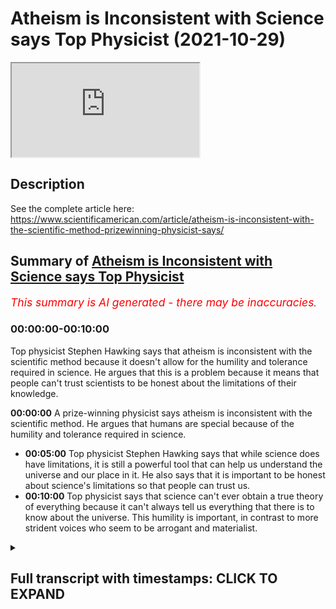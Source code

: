 # Atheism is Inconsistent with Science says Top Physicist (2021-10-29)

<iframe loading='lazy' allow='autoplay' src='https://www.youtube.com/embed/iCcA-kuASDQ'></iframe>

## Description

See the complete article here: https://www.scientificamerican.com/article/atheism-is-inconsistent-with-the-scientific-method-prizewinning-physicist-says/

## Summary of [Atheism is Inconsistent with Science says Top Physicist](https://www.youtube.com/watch?v=iCcA-kuASDQ)


*<span style="color:red; font-size:125%">This summary is AI generated - there may be inaccuracies</span>. [](/)*

### <a onclick="modifyYTiframeseektime('0')">00:00:00-00:10:00</a>

Top physicist Stephen Hawking says that atheism is inconsistent with the scientific method because it doesn't allow for the humility and tolerance required in science. He argues that this is a problem because it means that people can't trust scientists to be honest about the limitations of their knowledge.

**<a onclick="modifyYTiframeseektime('0')">00:00:00</a>** A prize-winning physicist says atheism is inconsistent with the scientific method. He argues that humans are special because of the humility and tolerance required in science.
* **<a onclick="modifyYTiframeseektime('300')">00:05:00</a>** Top physicist Stephen Hawking says that while science does have limitations, it is still a powerful tool that can help us understand the universe and our place in it. He also says that it is important to be honest about science's limitations so that people can trust us.
* **<a onclick="modifyYTiframeseektime('600')">00:10:00</a>** Top physicist says that science can't ever obtain a true theory of everything because it can't always tell us everything that there is to know about the universe. This humility is important, in contrast to more strident voices who seem to be arrogant and materialist.

<details><summary><h2>Full transcript with timestamps: CLICK TO EXPAND</h2></summary>

<a onclick="modifyYTiframeseektime('1')">0:00:01</a> atheism is inconsistent with the  
<a onclick="modifyYTiframeseektime('4')">0:00:04</a> scientific method a prize-winning  
<a onclick="modifyYTiframeseektime('7')">0:00:07</a> physicist says  
<a onclick="modifyYTiframeseektime('9')">0:00:09</a> in conversation with scientific american  
<a onclick="modifyYTiframeseektime('11')">0:00:11</a> the leading american journal the  
<a onclick="modifyYTiframeseektime('13')">0:00:13</a> templeton prize winner does not pull  
<a onclick="modifyYTiframeseektime('16')">0:00:16</a> punches on the limits of science the  
<a onclick="modifyYTiframeseektime('18')">0:00:18</a> value of humility and the irrationality  
<a onclick="modifyYTiframeseektime('22')">0:00:22</a> of non-belief  
<a onclick="modifyYTiframeseektime('24')">0:00:24</a> professor marcelo gleicer is a  
<a onclick="modifyYTiframeseektime('27')">0:00:27</a> theoretical physicist at dartmouth  
<a onclick="modifyYTiframeseektime('30')">0:00:30</a> college this is an elite academic  
<a onclick="modifyYTiframeseektime('32')">0:00:32</a> institution in the us  
<a onclick="modifyYTiframeseektime('34')">0:00:34</a> and a prolific science popularizer who  
<a onclick="modifyYTiframeseektime('37')">0:00:37</a> won the templeton prize  
<a onclick="modifyYTiframeseektime('39')">0:00:39</a> the award from the john templeton  
<a onclick="modifyYTiframeseektime('41')">0:00:41</a> foundation recognizes an individual  
<a onclick="modifyYTiframeseektime('44')">0:00:44</a> quote who has made an exceptional  
<a onclick="modifyYTiframeseektime('46')">0:00:46</a> contribution to affirming life's  
<a onclick="modifyYTiframeseektime('48')">0:00:48</a> spiritual dimension end quote its past  
<a onclick="modifyYTiframeseektime('52')">0:00:52</a> recipients include  
<a onclick="modifyYTiframeseektime('54')">0:00:54</a> sir martin rees the astronomer royal  
<a onclick="modifyYTiframeseektime('56')">0:00:56</a> here in the uk and freeman dyson  
<a onclick="modifyYTiframeseektime('60')">0:01:00</a> across his 35 year career in science  
<a onclick="modifyYTiframeseektime('63')">0:01:03</a> professor gleicer's research has covered  
<a onclick="modifyYTiframeseektime('66')">0:01:06</a> the early universe to the behavior of  
<a onclick="modifyYTiframeseektime('68')">0:01:08</a> fundamental particles and the origins of  
<a onclick="modifyYTiframeseektime('72')">0:01:12</a> life  
<a onclick="modifyYTiframeseektime('73')">0:01:13</a> but in awarding him  
<a onclick="modifyYTiframeseektime('75')">0:01:15</a> its most prestigious honor the templeton  
<a onclick="modifyYTiframeseektime('78')">0:01:18</a> foundation chiefly cited his status as a  
<a onclick="modifyYTiframeseektime('81')">0:01:21</a> leading public intellectual revealing  
<a onclick="modifyYTiframeseektime('84')">0:01:24</a> quote the historical philosophical and  
<a onclick="modifyYTiframeseektime('87')">0:01:27</a> cultural links between science the  
<a onclick="modifyYTiframeseektime('89')">0:01:29</a> humanities and spirituality  
<a onclick="modifyYTiframeseektime('93')">0:01:33</a> the journal scientific americans spoke  
<a onclick="modifyYTiframeseektime('95')">0:01:35</a> with professor glyser about the need for  
<a onclick="modifyYTiframeseektime('98')">0:01:38</a> humility in science why humans are  
<a onclick="modifyYTiframeseektime('100')">0:01:40</a> special  
<a onclick="modifyYTiframeseektime('102')">0:01:42</a> and the fundamental source of his  
<a onclick="modifyYTiframeseektime('104')">0:01:44</a> curiosity as a physicist  
<a onclick="modifyYTiframeseektime('107')">0:01:47</a> and the journal asked him which aspect  
<a onclick="modifyYTiframeseektime('109')">0:01:49</a> of your work do you think is most  
<a onclick="modifyYTiframeseektime('111')">0:01:51</a> relevant to the templeton foundation's  
<a onclick="modifyYTiframeseektime('114')">0:01:54</a> spiritual aims and he says probably my  
<a onclick="modifyYTiframeseektime('117')">0:01:57</a> belief in humility  
<a onclick="modifyYTiframeseektime('119')">0:01:59</a> i believe we should take a much humbler  
<a onclick="modifyYTiframeseektime('122')">0:02:02</a> approach to knowledge in the sense that  
<a onclick="modifyYTiframeseektime('124')">0:02:04</a> if you look carefully at the way science  
<a onclick="modifyYTiframeseektime('127')">0:02:07</a> works you'll see that yes it is  
<a onclick="modifyYTiframeseektime('129')">0:02:09</a> wonderful magnificent but it has limits  
<a onclick="modifyYTiframeseektime('133')">0:02:13</a> and this is a really important point he  
<a onclick="modifyYTiframeseektime('134')">0:02:14</a> makes i think  
<a onclick="modifyYTiframeseektime('136')">0:02:16</a> and we have to understand and respect  
<a onclick="modifyYTiframeseektime('138')">0:02:18</a> those limits  
<a onclick="modifyYTiframeseektime('140')">0:02:20</a> and by doing that we understand  
<a onclick="modifyYTiframeseektime('142')">0:02:22</a> understand how science advances  
<a onclick="modifyYTiframeseektime('144')">0:02:24</a> science becomes  
<a onclick="modifyYTiframeseektime('146')">0:02:26</a> really a deeply spiritual conversation  
<a onclick="modifyYTiframeseektime('149')">0:02:29</a> with the mysterious about all the things  
<a onclick="modifyYTiframeseektime('152')">0:02:32</a> we don't know  
<a onclick="modifyYTiframeseektime('154')">0:02:34</a> so that's one answer to your question he  
<a onclick="modifyYTiframeseektime('156')">0:02:36</a> says  
<a onclick="modifyYTiframeseektime('157')">0:02:37</a> and that has nothing to do with  
<a onclick="modifyYTiframeseektime('158')">0:02:38</a> organized religion obviously but it does  
<a onclick="modifyYTiframeseektime('160')">0:02:40</a> inform my position against atheism  
<a onclick="modifyYTiframeseektime('164')">0:02:44</a> i consider myself an agnostic he says  
<a onclick="modifyYTiframeseektime('168')">0:02:48</a> then he's asked why are you against  
<a onclick="modifyYTiframeseektime('170')">0:02:50</a> atheism it's very interesting  
<a onclick="modifyYTiframeseektime('172')">0:02:52</a> and he says i honestly think atheism is  
<a onclick="modifyYTiframeseektime('175')">0:02:55</a> inconsistent with the scientific method  
<a onclick="modifyYTiframeseektime('178')">0:02:58</a> what i mean by that is what is atheism  
<a onclick="modifyYTiframeseektime('182')">0:03:02</a> it's a statement a categorical statement  
<a onclick="modifyYTiframeseektime('185')">0:03:05</a> that expresses belief in non-belief  
<a onclick="modifyYTiframeseektime('189')">0:03:09</a> i don't believe even though i have no  
<a onclick="modifyYTiframeseektime('192')">0:03:12</a> evidence for or again simply i don't  
<a onclick="modifyYTiframeseektime('194')">0:03:14</a> believe period  
<a onclick="modifyYTiframeseektime('196')">0:03:16</a> it's a declaration  
<a onclick="modifyYTiframeseektime('198')">0:03:18</a> but in science we don't really do  
<a onclick="modifyYTiframeseektime('201')">0:03:21</a> declarations  
<a onclick="modifyYTiframeseektime('203')">0:03:23</a> we say okay you can have a hypothesis  
<a onclick="modifyYTiframeseektime('206')">0:03:26</a> you have to have some evidence  
<a onclick="modifyYTiframeseektime('208')">0:03:28</a> for or against that  
<a onclick="modifyYTiframeseektime('210')">0:03:30</a> and so an agnostic would say look i have  
<a onclick="modifyYTiframeseektime('213')">0:03:33</a> no evidence for god or any kind of god  
<a onclick="modifyYTiframeseektime('216')">0:03:36</a> what god first of all the maori gods or  
<a onclick="modifyYTiframeseektime('218')">0:03:38</a> the jewish christian or muslim god which  
<a onclick="modifyYTiframeseektime('221')">0:03:41</a> god is that  
<a onclick="modifyYTiframeseektime('223')">0:03:43</a> but on the other hand an agnostic would  
<a onclick="modifyYTiframeseektime('225')">0:03:45</a> acknowledge no right to make a final  
<a onclick="modifyYTiframeseektime('228')">0:03:48</a> statement about something he or she  
<a onclick="modifyYTiframeseektime('231')">0:03:51</a> doesn't know about  
<a onclick="modifyYTiframeseektime('233')">0:03:53</a> the absence of evidence is not evidence  
<a onclick="modifyYTiframeseektime('236')">0:03:56</a> of absence not all that  
<a onclick="modifyYTiframeseektime('238')">0:03:58</a> this positions me very much against all  
<a onclick="modifyYTiframeseektime('241')">0:04:01</a> of the new atheist guys even though i  
<a onclick="modifyYTiframeseektime('243')">0:04:03</a> want my message to be respectful of  
<a onclick="modifyYTiframeseektime('245')">0:04:05</a> people's beliefs and reasoning  
<a onclick="modifyYTiframeseektime('249')">0:04:09</a> and i think obviously the templeton  
<a onclick="modifyYTiframeseektime('251')">0:04:11</a> foundation likes all of this because  
<a onclick="modifyYTiframeseektime('253')">0:04:13</a> this is part of an emerging conversation  
<a onclick="modifyYTiframeseektime('257')">0:04:17</a> it's not just me it's a bunch of my  
<a onclick="modifyYTiframeseektime('259')">0:04:19</a> colleagues including the astrophysicist  
<a onclick="modifyYTiframeseektime('262')">0:04:22</a> adam frank  
<a onclick="modifyYTiframeseektime('264')">0:04:24</a> talking more and more about the relation  
<a onclick="modifyYTiframeseektime('267')">0:04:27</a> between science and spirituality very  
<a onclick="modifyYTiframeseektime('270')">0:04:30</a> interesting stuff  
<a onclick="modifyYTiframeseektime('271')">0:04:31</a> and then he comes to some fascinating  
<a onclick="modifyYTiframeseektime('273')">0:04:33</a> comments about our place in the universe  
<a onclick="modifyYTiframeseektime('276')">0:04:36</a> scientific american asks him so a  
<a onclick="modifyYTiframeseektime('278')">0:04:38</a> message of humility open-mindedness and  
<a onclick="modifyYTiframeseektime('281')">0:04:41</a> tolerance  
<a onclick="modifyYTiframeseektime('283')">0:04:43</a> other than in discussions of god where  
<a onclick="modifyYTiframeseektime('286')">0:04:46</a> else do you see the most important need  
<a onclick="modifyYTiframeseektime('288')">0:04:48</a> for this ethos  
<a onclick="modifyYTiframeseektime('290')">0:04:50</a> and the professor replies  
<a onclick="modifyYTiframeseektime('293')">0:04:53</a> you know i'm a rare earth kind of guy  
<a onclick="modifyYTiframeseektime('296')">0:04:56</a> i think our situation may be rather  
<a onclick="modifyYTiframeseektime('299')">0:04:59</a> special on a planetary or even galactic  
<a onclick="modifyYTiframeseektime('302')">0:05:02</a> scale  
<a onclick="modifyYTiframeseektime('303')">0:05:03</a> so when people talk about copernicus and  
<a onclick="modifyYTiframeseektime('306')">0:05:06</a> copernicanism the principle of  
<a onclick="modifyYTiframeseektime('308')">0:05:08</a> mediocrity that states we should expect  
<a onclick="modifyYTiframeseektime('311')">0:05:11</a> to be average and typical i say  
<a onclick="modifyYTiframeseektime('314')">0:05:14</a> you know what it's time to get beyond  
<a onclick="modifyYTiframeseektime('316')">0:05:16</a> that  
<a onclick="modifyYTiframeseektime('318')">0:05:18</a> when you look out there at the other  
<a onclick="modifyYTiframeseektime('319')">0:05:19</a> planets and the exoplanets that we can  
<a onclick="modifyYTiframeseektime('322')">0:05:22</a> make some sense of  
<a onclick="modifyYTiframeseektime('324')">0:05:24</a> when you look at the history of life on  
<a onclick="modifyYTiframeseektime('326')">0:05:26</a> earth you will realize this place called  
<a onclick="modifyYTiframeseektime('329')">0:05:29</a> earth is absolutely amazing  
<a onclick="modifyYTiframeseektime('333')">0:05:33</a> and maybe yes there are others out there  
<a onclick="modifyYTiframeseektime('335')">0:05:35</a> possibly who knows we certainly expect  
<a onclick="modifyYTiframeseektime('338')">0:05:38</a> so  
<a onclick="modifyYTiframeseektime('339')">0:05:39</a> but right now what we know  
<a onclick="modifyYTiframeseektime('341')">0:05:41</a> is that we have this world and we are  
<a onclick="modifyYTiframeseektime('343')">0:05:43</a> these amazing molecular machines  
<a onclick="modifyYTiframeseektime('346')">0:05:46</a> capable of self-awareness  
<a onclick="modifyYTiframeseektime('349')">0:05:49</a> and all that makes us very special  
<a onclick="modifyYTiframeseektime('352')">0:05:52</a> indeed  
<a onclick="modifyYTiframeseektime('354')">0:05:54</a> and we know for a fact that there will  
<a onclick="modifyYTiframeseektime('356')">0:05:56</a> be no other humans in the universe there  
<a onclick="modifyYTiframeseektime('359')">0:05:59</a> may be some humanoids out there  
<a onclick="modifyYTiframeseektime('361')">0:06:01</a> somewhere  
<a onclick="modifyYTiframeseektime('362')">0:06:02</a> we are but we are unique products of our  
<a onclick="modifyYTiframeseektime('365')">0:06:05</a> single  
<a onclick="modifyYTiframeseektime('366')">0:06:06</a> small planet's long history he says  
<a onclick="modifyYTiframeseektime('370')">0:06:10</a> the point is this to understand modern  
<a onclick="modifyYTiframeseektime('372')">0:06:12</a> science within this framework is to put  
<a onclick="modifyYTiframeseektime('375')">0:06:15</a> humanity back into a kind of moral  
<a onclick="modifyYTiframeseektime('378')">0:06:18</a> center of the universe in which we have  
<a onclick="modifyYTiframeseektime('381')">0:06:21</a> the moral duty to preserve this planet  
<a onclick="modifyYTiframeseektime('384')">0:06:24</a> and its life with everything that we've  
<a onclick="modifyYTiframeseektime('387')">0:06:27</a> got because we understand how rare this  
<a onclick="modifyYTiframeseektime('390')">0:06:30</a> whole game is  
<a onclick="modifyYTiframeseektime('391')">0:06:31</a> and that for all practical purposes we  
<a onclick="modifyYTiframeseektime('394')">0:06:34</a> are alone  
<a onclick="modifyYTiframeseektime('395')">0:06:35</a> for now anyways  
<a onclick="modifyYTiframeseektime('397')">0:06:37</a> we have to do this  
<a onclick="modifyYTiframeseektime('399')">0:06:39</a> and then the uh scientific american says  
<a onclick="modifyYTiframeseektime('402')">0:06:42</a> to him  
<a onclick="modifyYTiframeseektime('403')">0:06:43</a> let me play devil's advocate for a  
<a onclick="modifyYTiframeseektime('405')">0:06:45</a> moment only because earlier you refer to  
<a onclick="modifyYTiframeseektime('407')">0:06:47</a> the value of humility in science  
<a onclick="modifyYTiframeseektime('411')">0:06:51</a> some would say now is not the time to be  
<a onclick="modifyYTiframeseektime('413')">0:06:53</a> humble given the rise the rising tide of  
<a onclick="modifyYTiframeseektime('416')">0:06:56</a> active open hostility to science and  
<a onclick="modifyYTiframeseektime('420')">0:07:00</a> objectivity around the globe  
<a onclick="modifyYTiframeseektime('422')">0:07:02</a> how would you respond to that  
<a onclick="modifyYTiframeseektime('425')">0:07:05</a> and he replies  
<a onclick="modifyYTiframeseektime('426')">0:07:06</a> this is of course something people have  
<a onclick="modifyYTiframeseektime('428')">0:07:08</a> already told me  
<a onclick="modifyYTiframeseektime('430')">0:07:10</a> and are you really sure you want to say  
<a onclick="modifyYTiframeseektime('432')">0:07:12</a> these things they say  
<a onclick="modifyYTiframeseektime('434')">0:07:14</a> and my answer is yes absolutely  
<a onclick="modifyYTiframeseektime('438')">0:07:18</a> there is a difference between science  
<a onclick="modifyYTiframeseektime('440')">0:07:20</a> and what we can call scientism  
<a onclick="modifyYTiframeseektime('443')">0:07:23</a> which is the notion that science can  
<a onclick="modifyYTiframeseektime('445')">0:07:25</a> solve all problems and this is a really  
<a onclick="modifyYTiframeseektime('447')">0:07:27</a> important point i think he makes  
<a onclick="modifyYTiframeseektime('449')">0:07:29</a> to a large extent it is not science but  
<a onclick="modifyYTiframeseektime('451')">0:07:31</a> rather how humanity has used science  
<a onclick="modifyYTiframeseektime('454')">0:07:34</a> that has put us in our present  
<a onclick="modifyYTiframeseektime('456')">0:07:36</a> difficulties  
<a onclick="modifyYTiframeseektime('458')">0:07:38</a> because most people in general have no  
<a onclick="modifyYTiframeseektime('460')">0:07:40</a> awareness of what science can and cannot  
<a onclick="modifyYTiframeseektime('464')">0:07:44</a> do  
<a onclick="modifyYTiframeseektime('465')">0:07:45</a> so they misuse it and they do not think  
<a onclick="modifyYTiframeseektime('468')">0:07:48</a> about science in a more pluralistic way  
<a onclick="modifyYTiframeseektime('471')">0:07:51</a> so okay you're going to develop a  
<a onclick="modifyYTiframeseektime('473')">0:07:53</a> self-driving car good  
<a onclick="modifyYTiframeseektime('476')">0:07:56</a> but how will that car handle hard  
<a onclick="modifyYTiframeseektime('479')">0:07:59</a> choices like whether to prioritize the  
<a onclick="modifyYTiframeseektime('481')">0:08:01</a> lives of its occupants or the lives of  
<a onclick="modifyYTiframeseektime('484')">0:08:04</a> pedestrian bystanders  
<a onclick="modifyYTiframeseektime('487')">0:08:07</a> is it going to be just the technologists  
<a onclick="modifyYTiframeseektime('489')">0:08:09</a> from google who decides let us hope not  
<a onclick="modifyYTiframeseektime('492')">0:08:12</a> and i say amen to that  
<a onclick="modifyYTiframeseektime('495')">0:08:15</a> you have to talk to philosophers you  
<a onclick="modifyYTiframeseektime('497')">0:08:17</a> have to talk to ethicists and i say we  
<a onclick="modifyYTiframeseektime('499')">0:08:19</a> need to talk to theologians too  
<a onclick="modifyYTiframeseektime('502')">0:08:22</a> and to not understand that he says to  
<a onclick="modifyYTiframeseektime('505')">0:08:25</a> say that science has all the answers to  
<a onclick="modifyYTiframeseektime('507')">0:08:27</a> me is just nonsense  
<a onclick="modifyYTiframeseektime('511')">0:08:31</a> we cannot presume that we are going to  
<a onclick="modifyYTiframeseektime('513')">0:08:33</a> solve all the problems of the world by  
<a onclick="modifyYTiframeseektime('515')">0:08:35</a> using a strict scientific approach  
<a onclick="modifyYTiframeseektime('519')">0:08:39</a> it will not be the case and it has never  
<a onclick="modifyYTiframeseektime('522')">0:08:42</a> ever been the case because the world is  
<a onclick="modifyYTiframeseektime('524')">0:08:44</a> too complex and science has  
<a onclick="modifyYTiframeseektime('527')">0:08:47</a> methodological powers as well as  
<a onclick="modifyYTiframeseektime('530')">0:08:50</a> methodological limitations  
<a onclick="modifyYTiframeseektime('534')">0:08:54</a> and so what do i say i say be honest i'm  
<a onclick="modifyYTiframeseektime('537')">0:08:57</a> going to be honest about the powers of  
<a onclick="modifyYTiframeseektime('538')">0:08:58</a> science so that people can actually  
<a onclick="modifyYTiframeseektime('541')">0:09:01</a> believe me for my honesty and  
<a onclick="modifyYTiframeseektime('543')">0:09:03</a> transparency  
<a onclick="modifyYTiframeseektime('545')">0:09:05</a> if you don't want to be honest and  
<a onclick="modifyYTiframeseektime('547')">0:09:07</a> transparent you're just going to become  
<a onclick="modifyYTiframeseektime('549')">0:09:09</a> a liar like everyone else  
<a onclick="modifyYTiframeseektime('551')">0:09:11</a> which is why i get upset he says by  
<a onclick="modifyYTiframeseektime('554')">0:09:14</a> misstatements like when you have  
<a onclick="modifyYTiframeseektime('557')">0:09:17</a> scientists stephen hawking the british  
<a onclick="modifyYTiframeseektime('560')">0:09:20</a> scientist and lawrence krauss among them  
<a onclick="modifyYTiframeseektime('563')">0:09:23</a> the american physicist claiming we have  
<a onclick="modifyYTiframeseektime('565')">0:09:25</a> solved the problem of the origin of the  
<a onclick="modifyYTiframeseektime('567')">0:09:27</a> universe or that string theory is  
<a onclick="modifyYTiframeseektime('569')">0:09:29</a> correct and that the final theory of  
<a onclick="modifyYTiframeseektime('572')">0:09:32</a> everything is at hand  
<a onclick="modifyYTiframeseektime('575')">0:09:35</a> such statements are bogus  
<a onclick="modifyYTiframeseektime('579')">0:09:39</a> so i feel as if i am a guardian for the  
<a onclick="modifyYTiframeseektime('582')">0:09:42</a> integrity of science right now someone  
<a onclick="modifyYTiframeseektime('584')">0:09:44</a> you can trust because this person is  
<a onclick="modifyYTiframeseektime('587')">0:09:47</a> open and honest enough to admit that the  
<a onclick="modifyYTiframeseektime('590')">0:09:50</a> scientific enterprise has limitations  
<a onclick="modifyYTiframeseektime('593')">0:09:53</a> which doesn't mean it's weak he says  
<a onclick="modifyYTiframeseektime('597')">0:09:57</a> and then finally very interesting  
<a onclick="modifyYTiframeseektime('599')">0:09:59</a> paragraph  
<a onclick="modifyYTiframeseektime('600')">0:10:00</a> you mentioned string theory says the  
<a onclick="modifyYTiframeseektime('602')">0:10:02</a> editor of the journal and your  
<a onclick="modifyYTiframeseektime('604')">0:10:04</a> skepticism about the notion of a final  
<a onclick="modifyYTiframeseektime('607')">0:10:07</a> theory of everything  
<a onclick="modifyYTiframeseektime('610')">0:10:10</a> where does this skepticism come from  
<a onclick="modifyYTiframeseektime('612')">0:10:12</a> that's a very important point he said  
<a onclick="modifyYTiframeseektime('614')">0:10:14</a> and our professor replies  
<a onclick="modifyYTiframeseektime('616')">0:10:16</a> it is impossible for science to obtain a  
<a onclick="modifyYTiframeseektime('619')">0:10:19</a> true theory of everything  
<a onclick="modifyYTiframeseektime('622')">0:10:22</a> and the reason for that is  
<a onclick="modifyYTiframeseektime('624')">0:10:24</a> epistemological epistemologies to do  
<a onclick="modifyYTiframeseektime('626')">0:10:26</a> with knowledge how we understand  
<a onclick="modifyYTiframeseektime('628')">0:10:28</a> the world around us  
<a onclick="modifyYTiframeseektime('630')">0:10:30</a> basically he says the way we acquire  
<a onclick="modifyYTiframeseektime('632')">0:10:32</a> information about the world is through  
<a onclick="modifyYTiframeseektime('634')">0:10:34</a> measurement  
<a onclick="modifyYTiframeseektime('636')">0:10:36</a> it's through instruments right and  
<a onclick="modifyYTiframeseektime('639')">0:10:39</a> because of that our measurements and  
<a onclick="modifyYTiframeseektime('641')">0:10:41</a> instruments are always going to tell us  
<a onclick="modifyYTiframeseektime('643')">0:10:43</a> uh a lot of stuff  
<a onclick="modifyYTiframeseektime('645')">0:10:45</a> but they are going to leave stuff out  
<a onclick="modifyYTiframeseektime('650')">0:10:50</a> and we cannot possibly ever think that  
<a onclick="modifyYTiframeseektime('652')">0:10:52</a> we could have a theory of everything  
<a onclick="modifyYTiframeseektime('655')">0:10:55</a> because we cannot ever think that we  
<a onclick="modifyYTiframeseektime('657')">0:10:57</a> know everything that there is to know  
<a onclick="modifyYTiframeseektime('660')">0:11:00</a> about the universe  
<a onclick="modifyYTiframeseektime('662')">0:11:02</a> now that's the end of the quote i think  
<a onclick="modifyYTiframeseektime('665')">0:11:05</a> it's very interesting because science  
<a onclick="modifyYTiframeseektime('666')">0:11:06</a> can't tell us about many really  
<a onclick="modifyYTiframeseektime('669')">0:11:09</a> important things it can't tell us what  
<a onclick="modifyYTiframeseektime('671')">0:11:11</a> is truth what is beauty how should i be  
<a onclick="modifyYTiframeseektime('674')">0:11:14</a> a good person what is right and wrong  
<a onclick="modifyYTiframeseektime('678')">0:11:18</a> how should i live my life is there life  
<a onclick="modifyYTiframeseektime('681')">0:11:21</a> after death even is there a creator of  
<a onclick="modifyYTiframeseektime('684')">0:11:24</a> the universe it can't prove that  
<a onclick="modifyYTiframeseektime('686')">0:11:26</a> mathematically or through measurements  
<a onclick="modifyYTiframeseektime('688')">0:11:28</a> there are other ways perhaps it could we  
<a onclick="modifyYTiframeseektime('690')">0:11:30</a> can understand that truth  
<a onclick="modifyYTiframeseektime('692')">0:11:32</a> so i think his emphasis on humility in  
<a onclick="modifyYTiframeseektime('696')">0:11:36</a> science is really important and it  
<a onclick="modifyYTiframeseektime('698')">0:11:38</a> strikes a beautiful note compared to  
<a onclick="modifyYTiframeseektime('700')">0:11:40</a> more strident voices uh who have  
<a onclick="modifyYTiframeseektime('703')">0:11:43</a> mentioned who uh come across as very uh  
<a onclick="modifyYTiframeseektime('706')">0:11:46</a> arrogant and materialist and  
<a onclick="modifyYTiframeseektime('707')">0:11:47</a> reductionist in their approach to life  
<a onclick="modifyYTiframeseektime('710')">0:11:50</a> the universe and everything anyway i'll  
<a onclick="modifyYTiframeseektime('713')">0:11:53</a> put a link to  
<a onclick="modifyYTiframeseektime('714')">0:11:54</a> the article in the description below  
<a onclick="modifyYTiframeseektime('717')">0:11:57</a> until next time  

</details>
